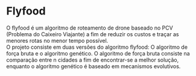 # Flyfood

O flyfood é um algoritmo de roteamento de drone baseado no PCV (Problema do Caixeiro Viajante) a fim de reduzir os custos e traçar as menores rotas no menor tempo possível.  
O projeto consiste em duas versões do algoritmo flyfood: O algoritmo de força bruta e o algoritmo genético. O algoritmo de força bruta consiste na comparação entre n cidades a fim de encontrar-se a melhor solução, enquanto o algoritmo genético é baseado em mecanismos evolutivos. 



 